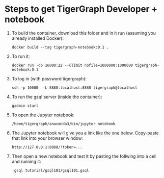 Steps to get TigerGraph Developer + notebook 
=================

1. To build the container, download this folder and in it run (assuming you already installed Docker):

   `docker build --tag tigergraph-notebook:0.1 .`
   
2. To run it:

   `docker run -dp 10000:22 --ulimit nofile=1000000:1000000 tigergraph-notebook:0.1`
   
3. To log in (with password tigergraph):

   `ssh -p 10000  -L 8888:localhost:8888 tigergraph@localhost`
   
4. To run the gsql server (inside the container):

   `gadmin start`
   
5. To open the Jupyter notebook:

   `/home/tigergraph/anaconda3/bin/jupyter notebook`
   
6. The Jupyter notebook will give you a link like the one below. Copy-paste that link into your browser window:

   `http://127.0.0.1:8888/?token=...`

7. Then open a new notebook and test it by pasting the follwing into a cell and running it:

   `!gsql tutorial/gsql101/gsql101.gsql`
   

